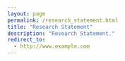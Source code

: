 ```yaml
---
layout: page
permalink: /research_statement.html
title: "Research Statement"
description: "Research Statement."
redirect_to:
  - http://www.example.com
---
```

